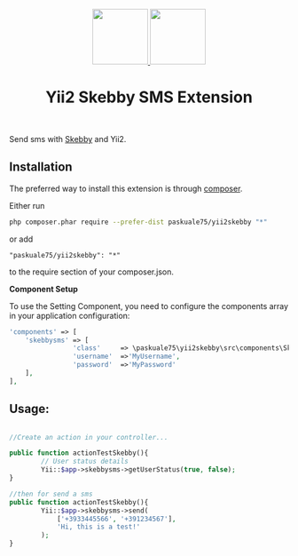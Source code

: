 <p align="center">
    <a href="https://github.com/yiisoft" target="_blank">
        <img src="https://avatars0.githubusercontent.com/u/993323" height="100px">
        </a>
    <a href="http://www.skebby.com" target="_blank">
        <img src="https://s3.eu-central-1.amazonaws.com/cdn.skebby.it/system/images/logos/logoSkebby.png" height="100px">
    </a>
    <h1 align="center">Yii2 Skebby SMS Extension</h1>
    <br>
</p>

Send sms with <a href="developers.skebby.it">Skebby</a> and Yii2. 


Installation
------------

The preferred way to install this extension is through [composer](http://getcomposer.org/download/).

Either run

```sh
php composer.phar require --prefer-dist paskuale75/yii2skebby "*"
```

or add

```
"paskuale75/yii2skebby": "*"
```

to the require section of your composer.json.

**Component Setup**

To use the Setting Component, you need to configure the components array in your application configuration:
```php
'components' => [
    'skebbysms' => [
                'class'     => \paskuale75\yii2skebby\src\components\Skebbysms::class,
                'username'  =>'MyUsername',
                'password'  =>'MyPassword'
    ],
],
```

Usage:
---------
```php

//Create an action in your controller...

public function actionTestSkebby(){
        // User status details
        Yii::$app->skebbysms->getUserStatus(true, false);
}

//then for send a sms
public function actionTestSkebby(){
        Yii::$app->skebbysms->send(
            ['+3933445566', '+391234567'],
            'Hi, this is a test!'
        );
}
```
